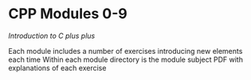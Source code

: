 # CPP Modules 0-9

*Introduction to C plus plus*

Each module includes a number of exercises introducing new elements each time
Within each module directory is the module subject PDF with explanations of each exercise
